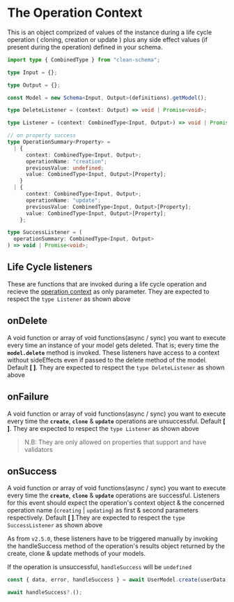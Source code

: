 # The Operation Context

This is an object comprized of values of the instance during a life cycle operation ( cloning, creation or update ) plus any side effect values (if present during the operation) defined in your schema.

```ts
import type { CombinedType } from "clean-schema";

type Input = {};

type Output = {};

const Model = new Schema<Input, Output>(definitions).getModel();

type DeleteListener = (context: Output) => void | Promise<void>;

type Listener = (context: CombinedType<Input, Output>) => void | Promise<void>;

// on property success
type OperationSummary<Property> =
  | {
      context: CombinedType<Input, Output>;
      operationName: "creation";
      previousValue: undefined;
      value: CombinedType<Input, Output>[Property];
    }
  | {
      context: CombinedType<Input, Output>;
      operationName: "update";
      previousValue: CombinedType<Input, Output>[Property];
      value: CombinedType<Input, Output>[Property];
    };

type SuccessListener = (
  operationSummary: CombinedType<Input, Output>
) => void | Promise<void>;
```

## Life Cycle listeners

These are functions that are invoked during a life cycle operation and recieve the [operation context](#the-operation-context) as only parameter. They are expected to respect the `type Listener` as shown above

## onDelete

A void function or array of void functions(async / sync) you want to execute every time an instance of your model gets deleted. That is; every time the **`model.delete`** method is invoked. These listeners have access to a context without sideEffects even if passed to the delete method of the model. Default **[ ]**. They are expected to respect the `type DeleteListener` as shown above

## onFailure

A void function or array of void functions(async / sync) you want to execute every time the **`create`**, **`clone`** & **`update`** operations are unsuccessful. Default **[ ]**. They are expected to respect the `type Listener` as shown above

> N.B: They are only allowed on properties that support and have validators

## onSuccess

A void function or array of void functions(async / sync) you want to execute every time the **`create`**, **`clone`** & **`update`** operations are successful. Listeners for this event should expect the operation's context object & the concerned operation name (`creating` | `updating`) as first & second parameters respectively. Default **[ ]**.They are expected to respect the `type SuccessListener` as shown above

As from `v2.5.0`, these listeners have to be triggered manually by invoking the handleSuccess method of the operation's results object returned by the create, clone & update methods of your models.

If the operation is unsuccessful, `handleSuccess` will be `undefined`

```js
const { data, error, handleSuccess } = await UserModel.create(userData);

await handleSuccess?.();
```
